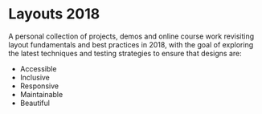 # Layouts 2018

A personal collection of projects, demos and online course work revisiting layout fundamentals and best practices in 2018, with the goal of exploring the latest techniques and testing strategies to ensure that designs are:

* Accessible
* Inclusive
* Responsive
* Maintainable
* Beautiful
